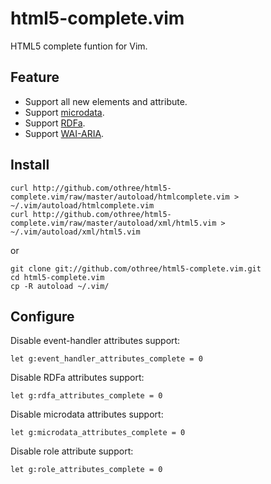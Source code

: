 # html5-complete.vim

HTML5 complete funtion for Vim.

## Feature

- Support all new elements and attribute.
- Support [microdata][microdata].
- Support [RDFa][RDFa].
- Support [WAI-ARIA][aria].

## Install

    curl http://github.com/othree/html5-complete.vim/raw/master/autoload/htmlcomplete.vim > ~/.vim/autoload/htmlcomplete.vim
    curl http://github.com/othree/html5-complete.vim/raw/master/autoload/xml/html5.vim > ~/.vim/autoload/xml/html5.vim

or 

    git clone git://github.com/othree/html5-complete.vim.git
    cd html5-complete.vim
    cp -R autoload ~/.vim/

## Configure

Disable event-handler attributes support:

    let g:event_handler_attributes_complete = 0

Disable RDFa attributes support:

    let g:rdfa_attributes_complete = 0

Disable microdata attributes support:

    let g:microdata_attributes_complete = 0

Disable role attribute support:

    let g:role_attributes_complete = 0

[microdata]:http://dev.w3.org/html5/md/
[RDFa]:http://www.w3.org/TR/rdfa-syntax/
[aria]:http://www.w3.org/TR/wai-aria/
